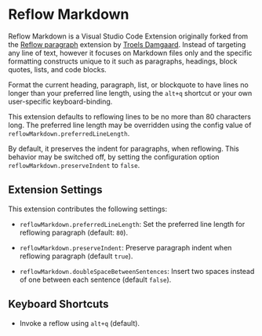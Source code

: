 Reflow Markdown
===============

Reflow Markdown is a Visual Studio Code Extension originally forked from the [Reflow paragraph](https://marketplace.visualstudio.com/items?itemName=TroelsDamgaard.reflow-paragraph)
extension by [Troels Damgaard](https://github.com/dontrolle/vscode-reflow-lines).
Instead of targeting any line of text, however it focuses on Markdown files
only and the specific formatting constructs unique to it such as paragraphs,
headings, block quotes, lists, and code blocks.

Format the current heading, paragraph, list, or blockquote to have lines no
longer than your preferred line length, using the `alt+q` shortcut or your own
user-specific keyboard-binding.

This extension defaults to reflowing lines to be no more than 80 characters
long. The preferred line length may be overridden using the config value of
`reflowMarkdown.preferredLineLength`.

By default, it preserves the indent for paragraphs, when reflowing. This
behavior may be switched off, by setting the configuration option
`reflowMarkdown.preserveIndent` to `false`.

Extension Settings
------------------

This extension contributes the following settings:

- `reflowMarkdown.preferredLineLength`: Set the preferred line length for
  reflowing paragraph (default: `80`).

- `reflowMarkdown.preserveIndent`: Preserve paragraph indent when reflowing
  paragraph (default `true`).

- `reflowMarkdown.doubleSpaceBetweenSentences`: Insert two spaces instead of
  one between each sentence (default `false`).

Keyboard Shortcuts
------------------

- Invoke a reflow using `alt+q` (default).
